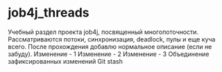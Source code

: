 # job4j_threads
Учебный раздел проекта job4j, посвященный многопоточности.
Рассматриваются потоки, синхронизация, deadlock, пулы и еще куча всего.
После прохождения добавлю нормальное описание (если не забуду).
Изменение - 1
Изменение - 2
Изменение - 3
Объединение зафиксированных изменений
Git stash
